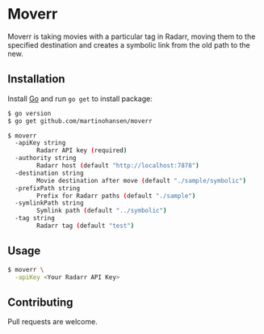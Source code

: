 # Moverr

Moverr is taking movies with a particular tag in Radarr, moving them to the specified destination and creates a symbolic link from the old path to the new.

## Installation

Install [Go](https://golang.org/doc/install) and run `go get` to install package:

```bash
$ go version
$ go get github.com/martinohansen/moverr

$ moverr
  -apiKey string
        Radarr API key (required)
  -authority string
        Radarr host (default "http://localhost:7878")
  -destination string
        Movie destination after move (default "./sample/symbolic")
  -prefixPath string
        Prefix for Radarr paths (default "./sample")
  -symlinkPath string
        Symlink path (default "../symbolic")
  -tag string
        Radarr tag (default "test")
```

## Usage

```bash
$ moverr \
  -apiKey <Your Radarr API Key>
```

## Contributing

Pull requests are welcome.
